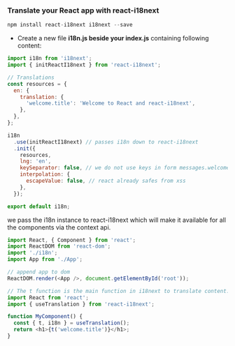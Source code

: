 ### Translate your React app with react-i18next

```js
npm install react-i18next i18next --save
```

- Create a new file **i18n.js beside your index.js** containing following content:

```js
import i18n from 'i18next';
import { initReactI18next } from 'react-i18next';

// Translations
const resources = {
  en: {
    translation: {
      'welcome.title': 'Welcome to React and react-i18next',
    },
  },
};

i18n
  .use(initReactI18next) // passes i18n down to react-i18next
  .init({
    resources,
    lng: 'en',
    keySeparator: false, // we do not use keys in form messages.welcome
    interpolation: {
      escapeValue: false, // react already safes from xss
    },
  });

export default i18n;
```

we pass the i18n instance to react-i18next which will make it available for all the components via the context api.

```js
import React, { Component } from 'react';
import ReactDOM from 'react-dom';
import './i18n';
import App from './App';

// append app to dom
ReactDOM.render(<App />, document.getElementById('root'));
```

```js
// The t function is the main function in i18next to translate content.
import React from 'react';
import { useTranslation } from 'react-i18next';

function MyComponent() {
  const { t, i18n } = useTranslation();
  return <h1>{t('welcome.title')}</h1>;
}
```
